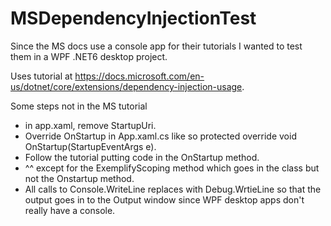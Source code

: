 # MSDependencyInjectionTest

Since the MS docs use a console app for their tutorials I wanted to test them in a WPF .NET6 desktop project.

Uses tutorial at https://docs.microsoft.com/en-us/dotnet/core/extensions/dependency-injection-usage.

Some steps not in the MS tutorial
- in app.xaml, remove StartupUri.  
- Override OnStartup in App.xaml.cs like so  protected override void OnStartup(StartupEventArgs e).
- Follow the tutorial putting code in the OnStartup method.
- ^^ except for the ExemplifyScoping method which goes in the class but not the Onstartup method.
- All calls to Console.WriteLine replaces with Debug.WrtieLine so that the output goes in to the Output window since WPF desktop apps don't really have a console.

